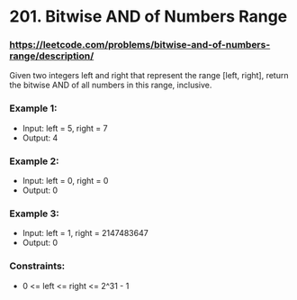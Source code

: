 # 201. Bitwise AND of Numbers Range
### https://leetcode.com/problems/bitwise-and-of-numbers-range/description/

Given two integers left and right that represent the range [left, right], return the bitwise AND of all numbers in this range, inclusive.

### Example 1:
 - Input: left = 5, right = 7
 - Output: 4

### Example 2:
 - Input: left = 0, right = 0
 - Output: 0

### Example 3:
- Input: left = 1, right = 2147483647
- Output: 0

### Constraints:
 - 0 <= left <= right <= 2^31 - 1
